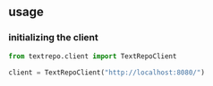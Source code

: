 ## usage

### initializing the client

```python
from textrepo.client import TextRepoClient

client = TextRepoClient("http://localhost:8080/")
```
